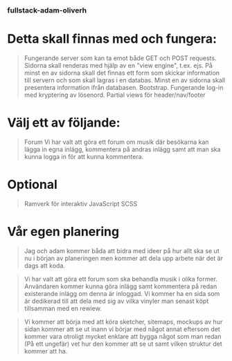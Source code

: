 ### fullstack-adam-oliverh

# Detta skall finnas med och fungera:
> Fungerande server som kan ta emot både GET och POST requests.
> Sidorna skall renderas med hjälp av en "view engine", t.ex. ejs.
> På minst en av sidorna skall det finnas ett form som skickar information till servern och som skall lagras i en databas.
> Minst en av sidorna skall presentera information ifrån databasen.
> Bootstrap.
> Fungerande log-in med kryptering av lösenord.
> Partial views för header/nav/footer

# Välj ett av följande:

> Forum
> Vi har valt att göra ett forum om musik där besökarna kan lägga in egna inlägg, kommentera på andras inlägg samt att man ska kunna logga in för att kunna kommentera.

# Optional
> Ramverk för interaktiv JavaScript 
> SCSS

# Vår egen planering

> Jag och adam kommer båda att bidra med ideer på hur allt ska se ut nu i början av planeringen men kommer att dela upp arbete när det är dags att koda.

> Vi har valt att göra ett forum som ska behandla musik i olika former. Användaren kommer kunna göra inlägg samt kommentera på redan existerande inlägg om denna är inloggad. Vi kommer ha en  sida som är dedikerad till att dela med sig av vilka vinyler man senast köpt tillsamman med en rewiew.

> Vi kommer att börja med att köra sketcher, sitemaps, mockups av hur sidan kommer att se ut inann vi börjar med något annat eftersom det kommer vara otroligt mycket enklare att bygga något som man redan (På ett ungefär) vet hur den kommer att se ut samt vilken struktur det kommer att ha.

> 
